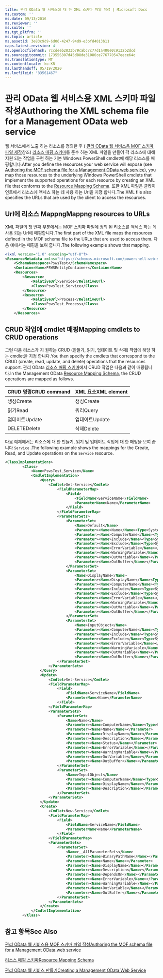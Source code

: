 ```yaml
---
title: 관리 OData 웹 서비스에 대 한 XML 스키마 파일 작성 | Microsoft Docs
ms.custom: ''
ms.date: 09/13/2016
ms.reviewer: ''
ms.suite: ''
ms.tgt_pltfrm: ''
ms.topic: article
ms.assetid: 3e83c9d9-6d06-4247-94d9-e3bfd4013b11
caps.latest.revision: 4
ms.openlocfilehash: 7ccdeeb2833b79cabc7c77d1a400e0c9132b2dcd
ms.sourcegitcommit: 173556307d45d88de31086ce776770547eece64c
ms.translationtype: MT
ms.contentlocale: ko-KR
ms.lasthandoff: 05/19/2020
ms.locfileid: "83561467"
---
```

# <a name="authoring-the-xml-schema-file-for-a-management-odata-web-service"></a><span data-ttu-id="7ddea-102">관리 OData 웹 서비스용 XML 스키마 파일 작성</span><span class="sxs-lookup"><span data-stu-id="7ddea-102">Authoring the XML schema file for a Management OData web service</span></span>

<span data-ttu-id="7ddea-103">웹 서비스에서 노출 하는 리소스를 정의한 후 ( [관리 OData 웹 서비스용 MOF 스키마 파일 제작](./authoring-the-mof-schema-file-for-a-management-odata-web-service.md)참조) [리소스 매핑 스키마](./resource-mapping-schema.md)를 준수 하는 XML 파일을 만들어 각 리소스에 대해 지원 되는 작업을 구현 하는 기본 Windows PowerShell cmdlet에 해당 리소스를 매핑합니다.</span><span class="sxs-lookup"><span data-stu-id="7ddea-103">After you define the resources your web service will expose (see [Authoring the MOF schema file for a Management OData web service](./authoring-the-mof-schema-file-for-a-management-odata-web-service.md)), you map those resources to the underlying Windows PowerShell cmdlets that implement the supported operations for each resource by creating an XML file that conforms to the [Resource Mapping Schema](./resource-mapping-schema.md).</span></span> <span data-ttu-id="7ddea-104">또한 XML 파일은 클라이언트에서 리소스에 액세스 하는 데 사용 하는 Url을 지정 합니다.</span><span class="sxs-lookup"><span data-stu-id="7ddea-104">The XML file also specifies the URLs that are used by the client to access the resources.</span></span>

## <a name="mappng-resources-to-urls"></a><span data-ttu-id="7ddea-105">Url에 리소스 Mappng</span><span class="sxs-lookup"><span data-stu-id="7ddea-105">Mappng resources to URLs</span></span>

<span data-ttu-id="7ddea-106">XML 파일의 첫 번째 부분에서는 MOF 스키마 파일에 정의 된 리소스를 액세스 하는 데 사용 되는 Url에 매핑합니다.</span><span class="sxs-lookup"><span data-stu-id="7ddea-106">The first part of the XML file maps the resources defined in the MOF schema file to the URLs that are used to access them.</span></span> <span data-ttu-id="7ddea-107">다음 예에서는 매핑을 보여 줍니다.</span><span class="sxs-lookup"><span data-stu-id="7ddea-107">The following example shows that mapping.</span></span>

```xml
<?xml version="1.0" encoding="utf-8"?>
<ResourceMetadata xmlns="https://schemas.microsoft.com/powershell-web-services/2010/09">
    <SchemaNamespace>PswsTest</SchemaNamespace>
    <ContainerName>PSWSEntityContainer</ContainerName>
    <Resources>
        <Resource>
            <RelativeUrl>Service</RelativeUrl>
            <Class>PswsTest_Service</Class>
        </Resource>
        <Resource>
            <RelativeUrl>Process</RelativeUrl>
            <Class>PswsTest_Process</Class>
        </Resource>
    </Resources>
```

## <a name="mapping-cmdlets-to-crud-operations"></a><span data-ttu-id="7ddea-108">CRUD 작업에 cmdlet 매핑</span><span class="sxs-lookup"><span data-stu-id="7ddea-108">Mapping cmdlets to CRUD operations</span></span>

<span data-ttu-id="7ddea-109">그런 다음 리소스가 지 원하는 CRUD (만들기, 읽기, 업데이트 및 삭제) 작업에 해당 하는 cmdlet을 지정 합니다.</span><span class="sxs-lookup"><span data-stu-id="7ddea-109">You then specify the cmdlets that correspond to the CRUD (create, read, update, and delete) operations that the resources support.</span></span> <span data-ttu-id="7ddea-110">관리 OData [리소스 매핑 스키마](./resource-mapping-schema.md)에서 CRUD 작업은 다음과 같이 매핑됩니다.</span><span class="sxs-lookup"><span data-stu-id="7ddea-110">In the Management OData [Resource Mapping Schema](./resource-mapping-schema.md), the CRUD operations are mapped as follows.</span></span>

|<span data-ttu-id="7ddea-111">CRUD 명령</span><span class="sxs-lookup"><span data-stu-id="7ddea-111">CRUD command</span></span>|<span data-ttu-id="7ddea-112">XML 요소</span><span class="sxs-lookup"><span data-stu-id="7ddea-112">XML element</span></span>|
|------------------|-----------------|
|<span data-ttu-id="7ddea-113">생성</span><span class="sxs-lookup"><span data-stu-id="7ddea-113">Create</span></span>|<span data-ttu-id="7ddea-114">생성</span><span class="sxs-lookup"><span data-stu-id="7ddea-114">Create</span></span>|
|<span data-ttu-id="7ddea-115">읽기</span><span class="sxs-lookup"><span data-stu-id="7ddea-115">Read</span></span>|<span data-ttu-id="7ddea-116">쿼리</span><span class="sxs-lookup"><span data-stu-id="7ddea-116">Query</span></span>|
|<span data-ttu-id="7ddea-117">업데이트</span><span class="sxs-lookup"><span data-stu-id="7ddea-117">Update</span></span>|<span data-ttu-id="7ddea-118">업데이트</span><span class="sxs-lookup"><span data-stu-id="7ddea-118">Update</span></span>|
|<span data-ttu-id="7ddea-119">DELETE</span><span class="sxs-lookup"><span data-stu-id="7ddea-119">Delete</span></span>|<span data-ttu-id="7ddea-120">삭제</span><span class="sxs-lookup"><span data-stu-id="7ddea-120">Delete</span></span>|

<span data-ttu-id="7ddea-121">다음 예제에서는 리소스에 대 한 만들기, 읽기 및 업데이트 작업에 대 한 매핑을 보여 줍니다 `Service` .</span><span class="sxs-lookup"><span data-stu-id="7ddea-121">The following example shows the mappings for the Create, Read, and Update operations on the `Service` resource.</span></span>

```xml
<ClassImplementations>
        <Class>
            <Name>PswsTest_Service</Name>
            <CmdletImplementation>
                <Query>
                    <Cmdlet>Get-Service</Cmdlet>
                        <FieldParameterMap>
                            <Field>
                                <FieldName>ServiceName</FieldName>
                                <ParameterName>Name</ParameterName>
                            </Field>
                        </FieldParameterMap>
                        <ParameterSets>
                            <ParameterSet>
                                <Name>Default</Name>
                                <Parameter><Name>Name</Name><Type>System.String[]</Type></Parameter>
                                <Parameter><Name>ComputerName</Name><Type>System.String[]</Type></Parameter>
                                <Parameter><Name>Include</Name><Type>System.String[]</Type></Parameter>
                                <Parameter><Name>Exclude</Name><Type>System.String[]</Type></Parameter>
                                <Parameter><Name>ErrorVariable</Name></Parameter>
                                <Parameter><Name>WarningVariable</Name></Parameter>
                                <Parameter><Name>OutVariable</Name></Parameter>
                                <Parameter><Name>OutBuffer</Name></Parameter>
                            </ParameterSet>
                            <ParameterSet>
                                <Name>DisplayName</Name>
                                <Parameter><Name>DisplayName</Name><Type>System.String[]</Type></Parameter>
                                <Parameter><Name>ComputerName</Name><Type>System.String[]</Type></Parameter>
                                <Parameter><Name>Include</Name><Type>System.String[]</Type></Parameter>
                                <Parameter><Name>Exclude</Name><Type>System.String[]</Type></Parameter>
                                <Parameter><Name>ErrorVariable</Name></Parameter>
                                <Parameter><Name>WarningVariable</Name></Parameter>
                                <Parameter><Name>OutVariable</Name></Parameter>
                                <Parameter><Name>OutBuffer</Name></Parameter>
                            </ParameterSet>
                            <ParameterSet>
                                <Name>InputObject</Name>
                                <Parameter><Name>ComputerName</Name><Type>System.String[]</Type></Parameter>
                                <Parameter><Name>Include</Name><Type>System.String[]</Type></Parameter>
                                <Parameter><Name>Exclude</Name><Type>System.String[]</Type></Parameter>
                                <Parameter><Name>ErrorVariable</Name></Parameter>
                                <Parameter><Name>WarningVariable</Name></Parameter>
                                <Parameter><Name>OutVariable</Name></Parameter>
                                <Parameter><Name>OutBuffer</Name></Parameter>
                        </ParameterSet>
                    </ParameterSets>
                </Query>
                <Update>
                    <Cmdlet>Set-Service</Cmdlet>
                    <FieldParameterMap>
                        <Field>
                            <FieldName>ServiceName</FieldName>
                            <ParameterName>Name</ParameterName>
                        </Field>
                    </FieldParameterMap>
                    <ParameterSets>
                        <ParameterSet>
                            <Name>Name</Name>
                            <Parameter><Name>ComputerName</Name><Type>System.String[]</Type></Parameter>
                            <Parameter><Name>Name</Name></Parameter>
                            <Parameter><Name>DisplayName</Name></Parameter>
                            <Parameter><Name>Description</Name></Parameter>
                            <Parameter><Name>Status</Name></Parameter>
                            <Parameter><Name>ErrorVariable</Name></Parameter>
                            <Parameter><Name>WarningVariable</Name></Parameter>
                            <Parameter><Name>OutVariable</Name></Parameter>
                            <Parameter><Name>OutBuffer</Name></Parameter>
                        </ParameterSet>
                        <ParameterSet>
                            <Name>InputObject</Name>
                            <Parameter><Name>ComputerName</Name><Type>System.String[]</Type></Parameter>
                            <Parameter><Name>DisplayName</Name></Parameter>
                            <Parameter><Name>Description</Name></Parameter>
                        </ParameterSet>
                    </ParameterSets>
                </Update>
                <Create>
                    <Cmdlet>New-Service</Cmdlet>
                    <FieldParameterMap>
                        <Field>
                            <FieldName>ServiceName</FieldName>
                            <ParameterName>Name</ParameterName>
                        </Field>
                    </FieldParameterMap>
                    <ParameterSets>
                        <ParameterSet>
                            <Name>__AllParameterSets</Name>
                            <Parameter><Name>BinaryPathName</Name></Parameter>
                            <Parameter><Name>Name</Name></Parameter>
                            <Parameter><Name>DisplayName</Name></Parameter>
                            <Parameter><Name>Description</Name></Parameter>
                            <Parameter><Name>DependsOn</Name></Parameter>
                            <Parameter><Name>ErrorVariable</Name></Parameter>
                            <Parameter><Name>WarningVariable</Name></Parameter>
                            <Parameter><Name>OutVariable</Name></Parameter>
                            <Parameter><Name>OutBuffer</Name></Parameter>
                        </ParameterSet>
                    </ParameterSets>
                </Create>
            </CmdletImplementation>
        </Class>
```

## <a name="see-also"></a><span data-ttu-id="7ddea-122">참고 항목</span><span class="sxs-lookup"><span data-stu-id="7ddea-122">See Also</span></span>

[<span data-ttu-id="7ddea-123">관리 OData 웹 서비스용 MOF 스키마 파일 작성</span><span class="sxs-lookup"><span data-stu-id="7ddea-123">Authoring the MOF schema file for a Management OData web service</span></span>](./authoring-the-mof-schema-file-for-a-management-odata-web-service.md)

[<span data-ttu-id="7ddea-124">리소스 매핑 스키마</span><span class="sxs-lookup"><span data-stu-id="7ddea-124">Resource Mapping Schema</span></span>](./resource-mapping-schema.md)

[<span data-ttu-id="7ddea-125">관리 OData 웹 서비스 만들기</span><span class="sxs-lookup"><span data-stu-id="7ddea-125">Creating a Management OData Web Service</span></span>](./creating-a-management-odata-web-service.md)
